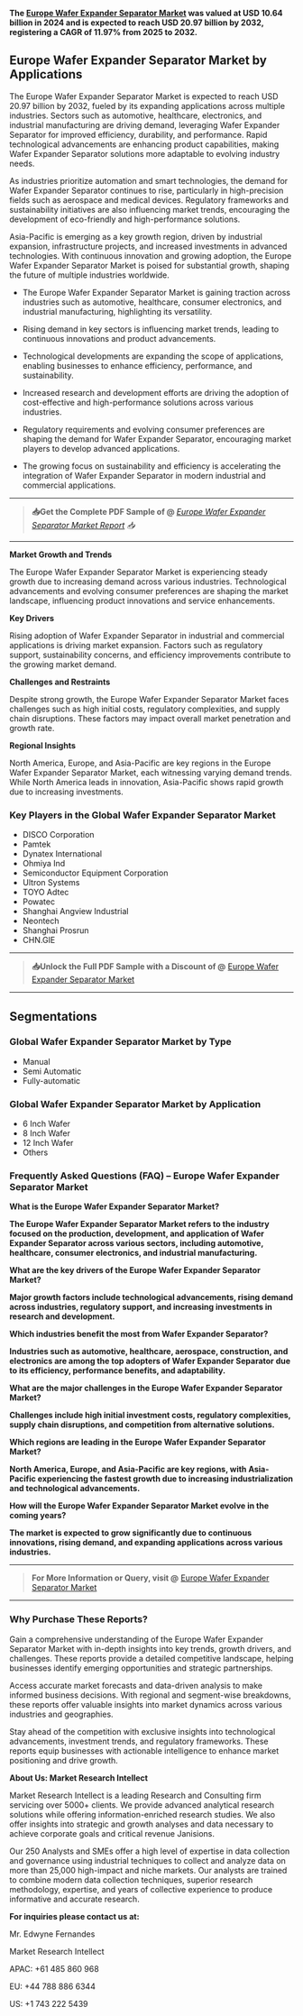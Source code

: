<p><strong>The <a href="https://www.marketresearchintellect.com/download-sample/?rid=1083856&amp;utm_source=Pulse-April-Europe&amp;utm_medium=852">Europe Wafer Expander Separator Market</a> was valued at USD 10.64 billion in 2024 and is expected to reach USD 20.97 billion by 2032, registering a CAGR of 11.97% from 2025 to 2032.</strong></p><h2>Europe Wafer Expander Separator Market by Applications&nbsp;</h2><p><p>The Europe Wafer Expander Separator Market is expected to reach USD 20.97 billion by 2032, fueled by its expanding applications across multiple industries. Sectors such as automotive, healthcare, electronics, and industrial manufacturing are driving demand, leveraging Wafer Expander Separator for improved efficiency, durability, and performance. Rapid technological advancements are enhancing product capabilities, making Wafer Expander Separator solutions more adaptable to evolving industry needs.</p><p>As industries prioritize automation and smart technologies, the demand for Wafer Expander Separator continues to rise, particularly in high-precision fields such as aerospace and medical devices. Regulatory frameworks and sustainability initiatives are also influencing market trends, encouraging the development of eco-friendly and high-performance solutions.</p><p>Asia-Pacific is emerging as a key growth region, driven by industrial expansion, infrastructure projects, and increased investments in advanced technologies. With continuous innovation and growing adoption, the Europe Wafer Expander Separator Market is poised for substantial growth, shaping the future of multiple industries worldwide.</p></p><ul><li><p>The Europe Wafer Expander Separator Market is gaining traction across industries such as automotive, healthcare, consumer electronics, and industrial manufacturing, highlighting its versatility.</p></li><li><p>Rising demand in key sectors is influencing market trends, leading to continuous innovations and product advancements.</p></li><li><p>Technological developments are expanding the scope of applications, enabling businesses to enhance efficiency, performance, and sustainability.</p></li><li><p>Increased research and development efforts are driving the adoption of cost-effective and high-performance solutions across various industries.</p></li><li><p>Regulatory requirements and evolving consumer preferences are shaping the demand for Wafer Expander Separator, encouraging market players to develop advanced applications.</p></li><li><p>The growing focus on sustainability and efficiency is accelerating the integration of Wafer Expander Separator in modern industrial and commercial applications.</p></li></ul><hr /><blockquote><p><strong><span class="font-[700]">📥Get the Complete PDF Sample of @ </span></strong><em><span class="font-[700]"><a href="https://www.marketresearchintellect.com/download-sample/?rid=1083856&amp;utm_source=Pulse-April-Europe&amp;utm_medium=852" target="_blank" data-tracking-control-name="article-ssr-frontend-pulse_little-text-block" data-tracking-will-navigate="" data-test-link="">Europe Wafer Expander Separator Market Report</a>&nbsp;📥</span></em></p></blockquote><hr /><p class="" data-start="77" data-end="360"><strong data-start="77" data-end="105">Market Growth and Trends</strong></p><p class="" data-start="77" data-end="360">The Europe Wafer Expander Separator Market is experiencing steady growth due to increasing demand across various industries. Technological advancements and evolving consumer preferences are shaping the market landscape, influencing product innovations and service enhancements.</p><p class="" data-start="362" data-end="606"><strong data-start="362" data-end="377">Key Drivers</strong></p><p class="" data-start="362" data-end="606">Rising adoption of Wafer Expander Separator in industrial and commercial applications is driving market expansion. Factors such as regulatory support, sustainability concerns, and efficiency improvements contribute to the growing market demand.</p><p class="" data-start="608" data-end="849"><strong data-start="608" data-end="637">Challenges and Restraints</strong></p><p class="" data-start="608" data-end="849">Despite strong growth, the Europe Wafer Expander Separator Market faces challenges such as high initial costs, regulatory complexities, and supply chain disruptions. These factors may impact overall market penetration and growth rate.</p><p class="" data-start="851" data-end="1095"><strong data-start="851" data-end="872">Regional Insights</strong></p><p class="" data-start="851" data-end="1095">North America, Europe, and Asia-Pacific are key regions in the Europe Wafer Expander Separator Market, each witnessing varying demand trends. While North America leads in innovation, Asia-Pacific shows rapid growth due to increasing investments.</p><p><h3>Key Players in the Global Wafer Expander Separator Market </h3><ul><li>DISCO Corporation</li><li> Pamtek</li><li> Dynatex International</li><li> Ohmiya Ind</li><li> Semiconductor Equipment Corporation</li><li> Ultron Systems</li><li> TOYO Adtec</li><li> Powatec</li><li> Shanghai Angview Industrial</li><li> Neontech</li><li> Shanghai Prosrun</li><li> CHN.GIE</li></ul></p><hr /><blockquote><p><strong>📥Unlock the Full PDF Sample with a Discount of @</strong> <a href="https://www.marketresearchintellect.com/ask-for-discount/?rid=1083856&amp;utm_source=Pulse-April-Europe&amp;utm_medium=852">Europe Wafer Expander Separator Market</a></p></blockquote><hr /><p><h2>Segmentations</h2><h3>Global Wafer Expander Separator Market by Type</h3><ul><li>Manual</li><li>Semi Automatic</li><li>Fully-automatic</li></ul><h3>Global Wafer Expander Separator Market by Application</h3><ul><li>6 Inch Wafer</li><li>8 Inch Wafer</li><li>12 Inch Wafer</li><li>Others</li></ul></p><h3><strong>Frequently Asked Questions (FAQ) &ndash; Europe Wafer Expander Separator Market</strong></h3><p><strong>What is the Europe Wafer Expander Separator Market?</strong></p><p><strong>The Europe Wafer Expander Separator Market refers to the industry focused on the production, development, and application of Wafer Expander Separator across various sectors, including automotive, healthcare, consumer electronics, and industrial manufacturing.</strong></p><p><strong>What are the key drivers of the Europe Wafer Expander Separator Market?</strong></p><p><strong>Major growth factors include technological advancements, rising demand across industries, regulatory support, and increasing investments in research and development.</strong></p><p><strong>Which industries benefit the most from Wafer Expander Separator?</strong></p><p><strong>Industries such as automotive, healthcare, aerospace, construction, and electronics are among the top adopters of Wafer Expander Separator due to its efficiency, performance benefits, and adaptability.</strong></p><p><strong>What are the major challenges in the Europe Wafer Expander Separator Market?</strong></p><p><strong>Challenges include high initial investment costs, regulatory complexities, supply chain disruptions, and competition from alternative solutions.</strong></p><p><strong>Which regions are leading in the Europe Wafer Expander Separator Market?</strong></p><p><strong>North America, Europe, and Asia-Pacific are key regions, with Asia-Pacific experiencing the fastest growth due to increasing industrialization and technological advancements.</strong></p><p><strong>How will the Europe Wafer Expander Separator Market evolve in the coming years?</strong></p><p><strong>The market is expected to grow significantly due to continuous innovations, rising demand, and expanding applications across various industries.</strong></p><hr /><blockquote><p><span class="font-[700]"><strong>For More Information or Query, visit&nbsp;@</strong>&nbsp;</span><span class="font-[700]"><a href="https://www.marketresearchintellect.com/product/wafer-expander-separator-market/?utm_source=Linkedin&utm_medium=852" target="_blank" data-tracking-control-name="article-ssr-frontend-pulse_little-text-block" data-tracking-will-navigate="" data-test-link="">Europe Wafer Expander Separator Market</a></span></p></blockquote><hr /><h3><strong data-start="0" data-end="31">Why Purchase These Reports?</strong></h3><p class="" data-start="35" data-end="297">Gain a comprehensive understanding of the Europe Wafer Expander Separator Market with in-depth insights into key trends, growth drivers, and challenges. These reports provide a detailed competitive landscape, helping businesses identify emerging opportunities and strategic partnerships.</p><p class="" data-start="299" data-end="540">Access accurate market forecasts and data-driven analysis to make informed business decisions. With regional and segment-wise breakdowns, these reports offer valuable insights into market dynamics across various industries and geographies.</p><p class="" data-start="542" data-end="784">Stay ahead of the competition with exclusive insights into technological advancements, investment trends, and regulatory frameworks. These reports equip businesses with actionable intelligence to enhance market positioning and drive growth.</p><p><strong><span class="font-[700]">About Us: Market Research Intellect</span></strong></p><p><span class="">Market Research Intellect is a leading Research and Consulting firm servicing over 5000+ clients. We provide advanced analytical research solutions while offering information-enriched research studies.&nbsp;</span>We also offer insights into strategic and growth analyses and data necessary to achieve corporate goals and critical revenue Janisions.</p><p><span class="">Our 250 Analysts and SMEs offer a high level of expertise in data collection and governance using industrial techniques to collect and analyze data on more than 25,000 high-impact and niche markets. Our analysts are trained to combine modern data collection techniques, superior research methodology, expertise, and years of collective experience to produce informative and accurate research.</span></p><p><strong>For inquiries please contact us at:</strong></p><p>Mr. Edwyne Fernandes</p><p>Market Research Intellect</p><p>APAC: +61 485 860 968</p><p>EU: +44 788 886 6344</p><p>US: +1 743 222 5439</p>